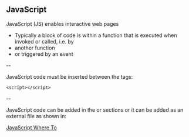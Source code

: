 ## JavaScript

JavaScript (JS) enables interactive web pages

+ Typically a block of code is within a function that is executed when invoked or called, i.e. by
+ another function
+ or triggered by an event

--

JavaScript code must be inserted between the tags:

```
<script></script>
```

--

JavaScript code can be added in the <head> or <body> sections or it can be added as an external file as shown in:

[JavaScript Where To](https://www.w3schools.com/js/js_whereto.asp)
